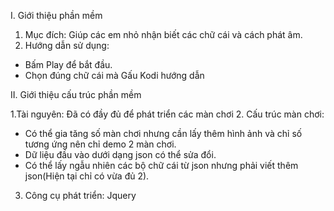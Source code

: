 I. Giới thiệu phần mềm

1. Mục đích: Giúp các em nhỏ nhận biết các chữ cái và cách phát âm.
2. Hướng dẫn sử dụng:
+ Bấm Play để bắt đầu.
+ Chọn đúng chữ cái mà Gấu Kodi hướng dẫn

II. Giới thiệu cấu trúc phần mềm

1.Tài nguyên: Đã có đầy đủ để phát triển các màn chơi
2. Cấu trúc màn chơi:
+ Có thể gia tăng số màn chơi nhưng cần lấy thêm hình ảnh và chỉ số tương ứng
nên chỉ demo 2 màn chơi.
+ Dữ liệu đầu vào dưới dạng json có thể sửa đổi.
+ Có thể lấy ngẫu nhiên các bộ chữ cái từ json nhưng phải viết thêm json(Hiện tại chỉ có vừa đủ 2).
3. Công cụ phát triển: Jquery

